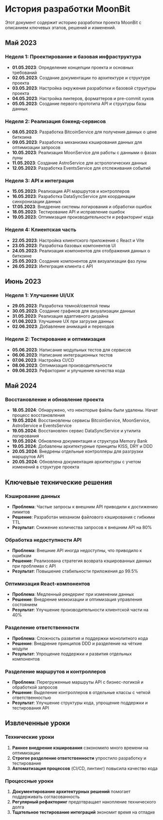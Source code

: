 # История разработки MoonBit

Этот документ содержит историю разработки проекта MoonBit с описанием ключевых этапов, решений и изменений.

## Май 2023

### Неделя 1: Проектирование и базовая инфраструктура

- **01.05.2023**: Определение концепции проекта и основных требований
- **02.05.2023**: Создание документации по архитектуре и структуре проекта
- **03.05.2023**: Настройка окружения разработки и базовой структуры проекта
- **04.05.2023**: Настройка линтеров, форматтеров и pre-commit хуков
- **05.05.2023**: Создание первого прототипа API и структуры базы данных

### Неделя 2: Реализация бэкенд-сервисов

- **08.05.2023**: Разработка BitcoinService для получения данных о цене биткоина
- **09.05.2023**: Разработка механизма кэширования данных для оптимизации запросов
- **10.05.2023**: Реализация MoonService для работы с данными о фазах луны
- **11.05.2023**: Создание AstroService для астрологических данных
- **12.05.2023**: Разработка EventsService для отслеживания событий

### Неделя 3: API и интеграция

- **15.05.2023**: Реализация API маршрутов и контроллеров
- **16.05.2023**: Разработка DataSyncService для координации синхронизации данных
- **17.05.2023**: Внедрение системы логирования и обработки ошибок
- **18.05.2023**: Тестирование API и исправление ошибок
- **19.05.2023**: Оптимизация производительности и рефакторинг кода

### Неделя 4: Клиентская часть

- **22.05.2023**: Настройка клиентского приложения с React и Vite
- **23.05.2023**: Разработка базовых компонентов UI
- **24.05.2023**: Реализация компонентов для отображения данных о биткоине
- **25.05.2023**: Создание компонентов для визуализации фаз луны
- **26.05.2023**: Интеграция клиента с API

## Июнь 2023

### Неделя 1: Улучшение UI/UX

- **29.05.2023**: Разработка темной/светлой темы
- **30.05.2023**: Создание графиков для визуализации данных
- **31.05.2023**: Реализация адаптивного дизайна
- **01.06.2023**: Улучшение UX при загрузке данных
- **02.06.2023**: Добавление анимаций и переходов

### Неделя 2: Тестирование и оптимизация

- **05.06.2023**: Написание модульных тестов для сервисов
- **06.06.2023**: Написание интеграционных тестов
- **07.06.2023**: Настройка CI/CD
- **08.06.2023**: Оптимизация производительности
- **09.06.2023**: Рефакторинг и улучшение качества кода

## Май 2024

### Восстановление и обновление проекта

- **18.05.2024**: Обнаружено, что некоторые файлы были удалены. Начат процесс восстановления
- **19.05.2024**: Восстановлены сервисы BitcoinService, MoonService, AstroService и EventsService
- **19.05.2024**: Восстановлен сервис DataSyncService и утилита логирования
- **19.05.2024**: Обновлена документация и структура Memory Bank
- **19.05.2024**: Добавлены архитектурные принципы KISS, DRY и DDD
- **20.05.2024**: Внедрены отдельные контроллеры для разгрузки маршрутов API
- **20.05.2024**: Обновлена документация архитектуры с учетом изменений в структуре проекта

## Ключевые технические решения

### Кэширование данных

- **Проблема**: Частые запросы к внешним API приводили к достижению лимитов
- **Решение**: Разработан механизм файлового кэширования с гибкими TTL
- **Результат**: Снижение количества запросов к внешним API на 80%

### Обработка недоступности API

- **Проблема**: Внешние API иногда недоступны, что приводило к ошибкам
- **Решение**: Реализована стратегия возврата кэшированных данных при проблемах с API
- **Результат**: Повышение стабильности приложения до 99.5%

### Оптимизация React-компонентов

- **Проблема**: Медленный рендеринг при изменении данных
- **Решение**: Внедрение мемоизации и оптимизация управления состоянием
- **Результат**: Улучшение производительности клиентской части на 40%

### Разделение ответственности

- **Проблема**: Сложность развития и поддержки монолитного кода
- **Решение**: Внедрение принципов DDD и разделение на чёткие модули
- **Результат**: Упрощение поддержки и развития отдельных компонентов

### Разделение маршрутов и контроллеров

- **Проблема**: Перегруженные маршруты API с бизнес-логикой и обработкой запросов
- **Решение**: Выделение контроллеров в отдельные классы с четкой ответственностью
- **Результат**: Улучшение структуры кода, упрощение поддержки и тестирования API

## Извлеченные уроки

### Технические уроки

1. **Раннее внедрение кэширования** сэкономило много времени на оптимизации
2. **Строгое разделение ответственности** упростило разработку и тестирование
3. **Автоматизация процессов** (CI/CD, линтинг) повысила качество кода

### Процессные уроки

1. **Документирование архитектурных решений** помогает поддерживать согласованность
2. **Регулярный рефакторинг** предотвращает накопление технического долга
3. **Тщательное тестирование интеграций** экономит время на отладке
